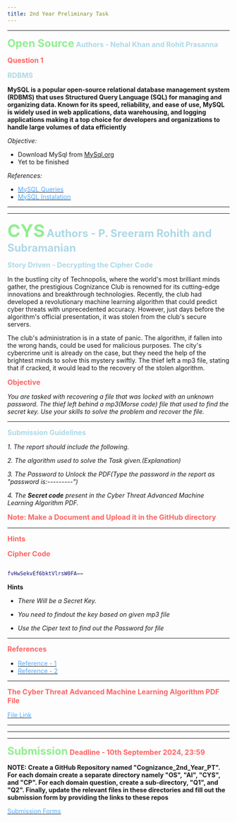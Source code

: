 ```yaml
---
title: 2nd Year Preliminary Task
---
```

<hr>

**<span style="color: #90EE90; font-size: 1.5rem;">Open Source</span>**
**<span style="color: #ADD8E6; font-size: 1rem;">Authors - Nehal Khan and Rohit Prasanna</span>**

**<span style="color: #FF6363; font-size: 1rem;">Question 1</span>**

**<span style="color: #ADD8E6; font-size: 1rem;">RDBMS</span>**

**MySQL is a popular open-source relational database management system (RDBMS) that uses Structured Query Language (SQL) for managing and organizing data. Known for its speed, reliability, and ease of use, MySQL is widely used in web applications, data warehousing, and logging applications making it a top choice for developers and organizations to handle large volumes of data efficiently**

_Objective:_
- Download MySql from [MySql.org](https://dev.mysql.com/downloads/mysql/)
- Yet to be finished

_References:_
- [<span style="color: #55AAFF;">MySQL Queries</span>](https://www.javatpoint.com/mysql-queries)
- [<span style="color: #55AAFF;">MySQL Instalation</span>](https://www.youtube.com/watch?v=u96rVINbAUI)

<hr>
<hr>

**<span style="color: #90EE90; font-size: 2.5rem;">CYS</span>**
**<span style="color: #ADD8E6; font-size: 1.5rem;">Authors - P. Sreeram Rohith and Subramanian</span>**

**<span style="color: #ADD8E6; font-size: 1rem;">Story Driven - Decrypting the Cipher Code</span>**

In the bustling city of Technopolis, where the world's most brilliant minds gather, the prestigious Cognizance Club is renowned for its cutting-edge innovations and breakthrough technologies. Recently, the club had developed a revolutionary machine learning algorithm that could predict cyber threats with unprecedented accuracy. However, just days before the algorithm's official presentation, it was stolen from the club's secure servers.

The club's administration is in a state of panic. The algorithm, if fallen into the wrong hands, could be used for malicious purposes. The city's cybercrime unit is already on the case, but they need the help of the brightest minds to solve this mystery swiftly. The thief left a mp3 file, stating that if cracked, it would lead to the recovery of the stolen algorithm.

**<span style="color: #FF6363; font-size: 1rem;">Objective</span>**

*You are tasked with recovering a file that was locked with an unknown password. The thief left behind a mp3(Morse code) file that used to find the secret key. Use your skills to solve the problem and recover the file.*

<hr>

**<span style="color: #ADD8E6; font-size: 1rem;">Submission Guidelines</span>**

*1. The report should include the following.*

*2. The algorithm used to solve the Task given.(Explanation)*

*3. The Password to Unlock the PDF(Type the password in the report as "password is:---------")*

*4. The **Secret code** present in the Cyber Threat Advanced Machine Learning Algorithm PDF.*

**<span style="color: #FF6363; font-size: 1rem;"> Note: Make a Document and Upload it in the GitHub directory </span>**

<hr>

**<span style="color: #FF6363; font-size: 1rem;"> Hints</span>**

**<span style="color: #FF6363; font-size: 1rem;">Cipher Code</span>**

```lua

fvHwSekvEf6bktVlrsW0FA==

```

**Hints**

- *There Will be a Secret Key.*

- *You need to findout the key based on given mp3 file*

- *Use the Ciper text to find out the Password for file*

<hr>

**<span style="color: #FF6363; font-size: 1rem;">References</span>**

- [<span style="color: #55AAFF;">Reference - 1</span>](https://www.youtube.com/live/C7vmouDOJYM?si=UjbDbuzJUXjvP2aO)
- [<span style="color: #55AAFF;">Reference - 2</span>](https://www.geeksforgeeks.org/basics-of-cryptographic-algorithms/)

<hr>

**<span style="color: #FF6363; font-size: 1rem;">The Cyber Threat Advanced Machine Learning Algorithm PDF File</span>**

[<span style="color: #55AAFF;">File Link</span>](https://drive.google.com/file/d/1Oz1HQ_6l_S2u6dS9vNsq_mPmgLIzPsyt/view?usp=drive_link)

<hr>


<hr>
<hr>

**<span style="color: #90EE90; font-size: 1.5rem;">Submission</span>**
**<span style="color: #FF6363; font-size: 1rem;">Deadline - 10th September 2024, 23:59 </span>**

**NOTE: Create a GitHub Repository named "Cognizance_2nd_Year_PT". For each domain create a separate directory namely "OS", "AI", "CYS", and "CP".  For each domain question, create a sub-directory, "Q1", and "Q2". Finally, update the relevant files in these directories and fill out the submission form by providing the links to these repos**

[<span style="color: #55AAFF;">Submission Forms</span>](https://www.youtube.com/shorts/SXHMnicI6Pg)
